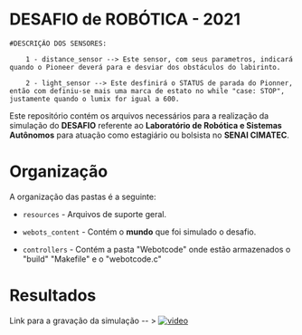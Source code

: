# DESAFIO de ROBÓTICA - 2021

    #DESCRIÇÃO DOS SENSORES:

        1 - distance_sensor --> Este sensor, com seus parametros, indicará quando o Pioneer deverá para e desviar dos obstáculos do labirinto.

        2 - light_sensor --> Este desfinirá o STATUS de parada do Pionner, então com definiu-se mais uma marca de estato no while "case: STOP", justamente quando o lumix for igual a 600.

Este repositório contém os arquivos necessários para a realização da simulação do **DESAFIO** referente ao **Laboratório de Robótica e Sistemas Autônomos** para atuação como estagiário ou bolsista no **SENAI CIMATEC**.

# Organização

A organização das pastas é a seguinte:

- `resources` - Arquivos de suporte geral.

- `webots_content` - Contém o **mundo** que foi simulado o desafio.

- `controllers` - Contém a pasta "Webotcode" onde estão armazenados o "build" "Makefile" e o "webotcode.c"

# Resultados 

Link para a gravação da simulação -- > [![video](resource/banner.png)](https://youtu.be/TxQfxSNuefk)


